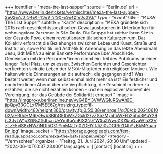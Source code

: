 +++
identifier = "mexa-the-last-supper"
source = "Berlin.de"
url = "https://www.berlin.de/tickets/vermischtes/mexa-the-last-supper-2a62e7c3-34e0-43e9-9f90-e9e42fe3c69d/"
type = "event"
title = "MEXA: The Last Supper"
subtitle = "Karte"
description = "MEXA gründete sich 2015 nach geschlechtsspezifischen Gewaltausbrüchen in Unterkünften für wohnungslose Personen in São Paulo. Die Gruppe hat seither ihren Sitz in der Casa do Povo, einem revolutionären jüdischen Kulturzentrum. Das Kollektiv erforscht die Beziehungen zwischen Leben und Kunst, Straße und Institution, sowie Politik und Ästhetik.In Anlehnung an das letzte Abendmahl Jesu, lädt MEXA zu einer Bankett-Performance über Abschiede. Gemeinsam mit den Performer*innen nimmt ein Teil des Publikums an einer langen Tafel Platz, um zu essen. Zwischen Gerichten und Geschichten verflechten sich die Leben der MEXA-Mitglieder mit religiösen Motiven. Wie halten wir die Erinnerungen an die aufrecht, die gegangen sind? Was besteht weiter, wenn man selbst einmal nicht mehr da ist? Ein festlicher und nachdenklicher Abend über die Verpflichtung, die Geschichten derer zu erzählen, die sie nicht erzählen können – und ein explosiver Moment der Vereinigung, der das Gelübde der Solidarität erneuert."
image = "https://imgproxy.berlinonline.net/vvG4BYl3VWWG1uRSwAh6E-jipQpy33GCLxf7M5EE6Zg/resizing_type:fill-down/width:480/height:360/gravity:fp:0.5:0.38/enlarge:1/q:70/cb:2024061002/aHR0cHM6Ly9wb3B1bGEtbWlkZGxld2FyZS5zMy5hbWF6b25hd3MuY29tL2JvLW1pZGRsZXdhcmUvYm8uYmRlX2NoYW5uZWwuZXZlbnQvaW1hZ2VzLzE5MS8xNWZiNDI5OS1iYmM4LTg0ZDEtYTJiZi0zOGRhZDJhYzBkMjYuanBn.jpg"
image_bucket = "https://storage.googleapis.com/fem-readup.appspot.com/mexa-the-last-supper.webp"
category = "Vermischtes"
organizer = "Freitag, 21. Juni 2024, 20:30 Uhr"
updated = "2024-06-10T00:37:23.000"
languages = []
[contact]
[location]
+++
